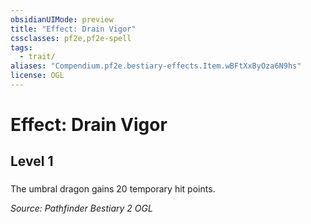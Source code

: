 ```yaml
---
obsidianUIMode: preview
title: "Effect: Drain Vigor"
cssclasses: pf2e,pf2e-spell
tags:
  - trait/
aliases: "Compendium.pf2e.bestiary-effects.Item.wBFtXxByOza6N9hs"
license: OGL
---
```

# Effect: Drain Vigor
## Level 1
### 






The umbral dragon gains 20 temporary hit points.

*Source: Pathfinder Bestiary 2*
*OGL*